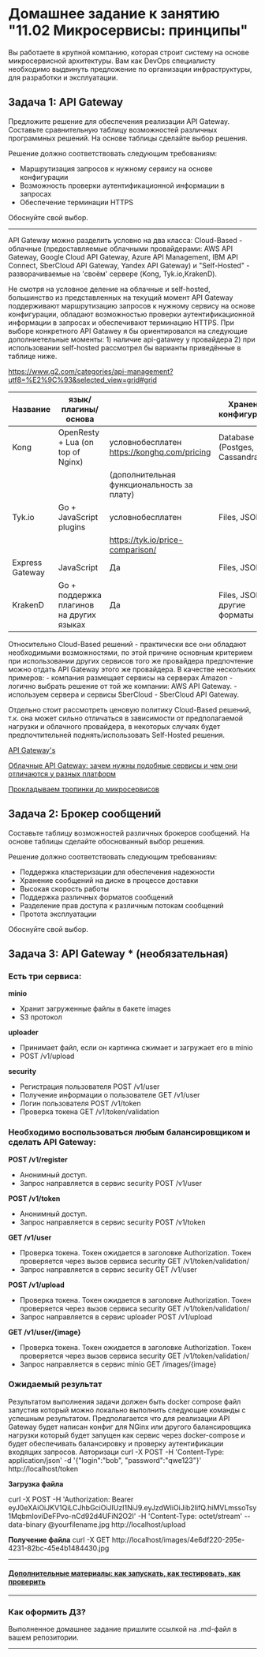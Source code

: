 
# Домашнее задание к занятию "11.02 Микросервисы: принципы"

Вы работаете в крупной компанию, которая строит систему на основе микросервисной архитектуры.
Вам как DevOps специалисту необходимо выдвинуть предложение по организации инфраструктуры, для разработки и эксплуатации.

## Задача 1: API Gateway 

Предложите решение для обеспечения реализации API Gateway. Составьте сравнительную таблицу возможностей различных программных решений. На основе таблицы сделайте выбор решения.

Решение должно соответствовать следующим требованиям:
- Маршрутизация запросов к нужному сервису на основе конфигурации
- Возможность проверки аутентификационной информации в запросах
- Обеспечение терминации HTTPS

Обоснуйте свой выбор.

---

API Gateway можно разделить условно на два класса: Cloud-Based - облачные (предоставляемые облачными провайдерами: AWS API Gateway, Google Cloud API Gateway, Azure API Management, IBM API Connect, SberCloud API Gateway, Yandex API Gateway) 
и "Self-Hosted" - разворачиваемые на 'своём' сервере (Kong, Tyk.io,KrakenD). 

Не смотря на условное деление на облачные и self-hosted, большинство из представленных на текущий момент API Gateway поддерживают маршрутизацию запросов к нужному сервису на основе конфигурации, обладают возможностью проверки аутентификационной информации в запросах и обеспечивают терминацию HTTPS. При выборе конкретного API Gatawey я бы ориентировался на следующие дополниетельные моменты: 
    1) наличие api-gatawey у провайдера
    2) при использовании self-hosted рассмотрел бы варианты приведённые в таблице ниже.

https://www.g2.com/categories/api-management?utf8=%E2%9C%93&selected_view=grid#grid

| Название             |               язык/плагины/основа           |                            |                       Хранение конфигурации               | Authentication check | HTTPS Termination |
|----------------------|-------------------------------------------|--------------------------------|---------------------------------------------------------|---------------------|-----------------|
| Kong                 | OpenResty + Lua (on top of Nginx)         |  условнобесплатен   https://konghq.com/pricing |               Database (Postges, Cassandra)               |          Да           |         Да         |
| | |    (дополнительная функциональность за плату)    |                             |                    |                  |
| Tyk.io               |         Go + JavaScript plugins         | условнобесплатен | Files, JSON  |          Да           |        Да         |
|               |                  | https://tyk.io/price-comparison/ |  |                    |                  |
| Express Gateway      |                JavaScript                 |               Да                |                        Files, JSON                        |          Да           |         Да         |
| KrakenD              | Go + поддержка плагинов на других языках  |               Да                |            Files, JSON + другие форматы            |       Да (JWT)        |         Да         |


Относительно Cloud-Based решений - практически все они обладают необходимыми возможностями, по этой причине основным критерием при использовании других сервисов того же провайдера предпочтение можно отдать API Gateway этого же провайдера. 
В качестве нескольких примеров: 
    - компания размещает сервисы на серверах Amazon - логично выбрать решение от той же компании: AWS API Gateway.
    - используем сервера и сервисы SberCloud - SberCloud API Gateway.

Отдельно стоит рассмотреть ценовую политику Cloud-Based решений, т.к. она может сильно отличаться в зависимости от предполагаемой нагрузки и облачного провайдера, в некоторых случаях будет предпочтительней поднять/использовать Self-Hosted решения.


[API Gateway's](https://landscape.cncf.io/card-mode?category=api-gateway)

[Облачные API Gateway: зачем нужны подобные сервисы и чем они отличаются у разных платформ](https://habr.com/ru/post/557004/)

[Прокладываем тропинки до микросервисов](https://habr.com/ru/company/otus/blog/669342/)


## Задача 2: Брокер сообщений

Составьте таблицу возможностей различных брокеров сообщений. На основе таблицы сделайте обоснованный выбор решения.

Решение должно соответствовать следующим требованиям:
- Поддержка кластеризации для обеспечения надежности
- Хранение сообщений на диске в процессе доставки
- Высокая скорость работы
- Поддержка различных форматов сообщений
- Разделение прав доступа к различным потокам сообщений
- Протота эксплуатации

Обоснуйте свой выбор.

## Задача 3: API Gateway * (необязательная)

### Есть три сервиса:

**minio**
- Хранит загруженные файлы в бакете images
- S3 протокол

**uploader**
- Принимает файл, если он картинка сжимает и загружает его в minio
- POST /v1/upload

**security**
- Регистрация пользователя POST /v1/user
- Получение информации о пользователе GET /v1/user
- Логин пользователя POST /v1/token
- Проверка токена GET /v1/token/validation

### Необходимо воспользоваться любым балансировщиком и сделать API Gateway:

**POST /v1/register**
- Анонимный доступ.
- Запрос направляется в сервис security POST /v1/user

**POST /v1/token**
- Анонимный доступ.
- Запрос направляется в сервис security POST /v1/token

**GET /v1/user**
- Проверка токена. Токен ожидается в заголовке Authorization. Токен проверяется через вызов сервиса security GET /v1/token/validation/
- Запрос направляется в сервис security GET /v1/user

**POST /v1/upload**
- Проверка токена. Токен ожидается в заголовке Authorization. Токен проверяется через вызов сервиса security GET /v1/token/validation/
- Запрос направляется в сервис uploader POST /v1/upload

**GET /v1/user/{image}**
- Проверка токена. Токен ожидается в заголовке Authorization. Токен проверяется через вызов сервиса security GET /v1/token/validation/
- Запрос направляется в сервис minio  GET /images/{image}

### Ожидаемый результат

Результатом выполнения задачи должен быть docker compose файл запустив который можно локально выполнить следующие команды с успешным результатом.
Предполагается что для реализации API Gateway будет написан конфиг для NGinx или другого балансировщика нагрузки который будет запущен как сервис через docker-compose и будет обеспечивать балансировку и проверку аутентификации входящих запросов.
Авторизаци
curl -X POST -H 'Content-Type: application/json' -d '{"login":"bob", "password":"qwe123"}' http://localhost/token

**Загрузка файла**

curl -X POST -H 'Authorization: Bearer eyJ0eXAiOiJKV1QiLCJhbGciOiJIUzI1NiJ9.eyJzdWIiOiJib2IifQ.hiMVLmssoTsy1MqbmIoviDeFPvo-nCd92d4UFiN2O2I' -H 'Content-Type: octet/stream' --data-binary @yourfilename.jpg http://localhost/upload

**Получение файла**
curl -X GET http://localhost/images/4e6df220-295e-4231-82bc-45e4b1484430.jpg

---

#### [Дополнительные материалы: как запускать, как тестировать, как проверить](https://github.com/netology-code/devkub-homeworks/tree/main/11-microservices-02-principles)

---

### Как оформить ДЗ?

Выполненное домашнее задание пришлите ссылкой на .md-файл в вашем репозитории.

---
